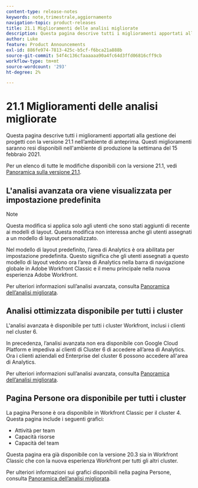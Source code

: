```yaml
---
content-type: release-notes
keywords: note,trimestrale,aggiornamento
navigation-topic: product-releases
title: 21.1 Miglioramenti delle analisi migliorate
description: Questa pagina descrive tutti i miglioramenti apportati alla gestione dei progetti con la versione 21.1 nell’ambiente di anteprima. Questi miglioramenti saranno resi disponibili nell'ambiente di produzione la settimana del 15 febbraio 2021.
author: Luke
feature: Product Announcements
exl-id: 886fe974-7813-425c-b5cf-f6bca21a888b
source-git-commit: 54f4c136cfaaaaaa90a4fc64d3ffd06816cff9cb
workflow-type: tm+mt
source-wordcount: '293'
ht-degree: 2%

---
```


# 21.1 Miglioramenti delle analisi migliorate

Questa pagina descrive tutti i miglioramenti apportati alla gestione dei progetti con la versione 21.1 nell’ambiente di anteprima. Questi miglioramenti saranno resi disponibili nell&#39;ambiente di produzione la settimana del 15 febbraio 2021.

Per un elenco di tutte le modifiche disponibili con la versione 21.1, vedi [Panoramica sulla versione 21.1](../../../product-announcements/product-releases/21.1-release-activity/21-1-release-overview.md).

## L&#39;analisi avanzata ora viene visualizzata per impostazione predefinita

>[!NOTE]
>
>Questa modifica si applica solo agli utenti che sono stati aggiunti di recente ai modelli di layout. Questa modifica non interessa anche gli utenti assegnati a un modello di layout personalizzato.

Nel modello di layout predefinito, l’area di Analytics è ora abilitata per impostazione predefinita. Questo significa che gli utenti assegnati a questo modello di layout vedono ora l’area di Analytics nella barra di navigazione globale in Adobe Workfront Classic e il menu principale nella nuova esperienza Adobe Workfront.

Per ulteriori informazioni sull’analisi avanzata, consulta [Panoramica dell’analisi migliorata](../../../enhanced-analytics/enhanced-analytics-overview.md).

## Analisi ottimizzata disponibile per tutti i cluster

L&#39;analisi avanzata è disponibile per tutti i cluster Workfront, inclusi i clienti nel cluster 6.

In precedenza, l’analisi avanzata non era disponibile con Google Cloud Platform e impediva ai clienti di Cluster 6 di accedere all’area di Analytics. Ora i clienti aziendali ed Enterprise del cluster 6 possono accedere all&#39;area di Analytics.

Per ulteriori informazioni sull’analisi avanzata, consulta [Panoramica dell’analisi migliorata](../../../enhanced-analytics/enhanced-analytics-overview.md).

## Pagina Persone ora disponibile per tutti i cluster

La pagina Persone è ora disponibile in Workfront Classic per il cluster 4. Questa pagina include i seguenti grafici:

* Attività per team
* Capacità risorse
* Capacità del team

Questa pagina era già disponibile con la versione 20.3 sia in Workfront Classic che con la nuova esperienza Workfront per tutti gli altri cluster.

Per ulteriori informazioni sui grafici disponibili nella pagina Persone, consulta [Panoramica dell’analisi migliorata](../../../enhanced-analytics/enhanced-analytics-overview.md).
